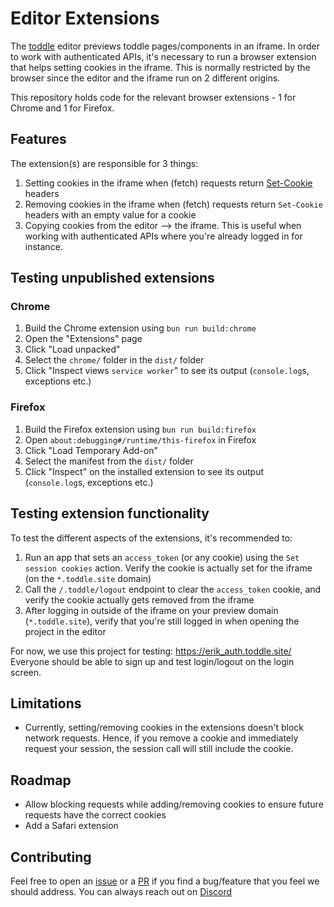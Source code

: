 # Editor Extensions

The [toddle](https://toddle.dev?utm_source=github) editor previews toddle pages/components in an iframe. In order to work with authenticated APIs, it's necessary to run a browser extension that helps setting cookies in the iframe. This is normally restricted by the browser since the editor and the iframe run on 2 different origins.

This repository holds code for the relevant browser extensions - 1 for Chrome and 1 for Firefox.

## Features

The extension(s) are responsible for 3 things:

1. Setting cookies in the iframe when (fetch) requests return [Set-Cookie](https://developer.mozilla.org/en-US/docs/Web/HTTP/Headers/Set-Cookie) headers
2. Removing cookies in the iframe when (fetch) requests return `Set-Cookie` headers with an empty value for a cookie
3. Copying cookies from the editor --> the iframe. This is useful when working with authenticated APIs where you're already logged in for instance.

## Testing unpublished extensions

### Chrome

1. Build the Chrome extension using `bun run build:chrome`
2. Open the "Extensions" page
3. Click "Load unpacked"
4. Select the `chrome/` folder in the `dist/` folder
5. Click "Inspect views `service worker`" to see its output (`console.log`s, exceptions etc.)

### Firefox

1. Build the Firefox extension using `bun run build:firefox`
2. Open `about:debugging#/runtime/this-firefox` in Firefox
3. Click "Load Temporary Add-on"
4. Select the manifest from the `dist/` folder
5. Click "Inspect" on the installed extension to see its output (`console.log`s, exceptions etc.)

## Testing extension functionality

To test the different aspects of the extensions, it's recommended to:

1. Run an app that sets an `access_token` (or any cookie) using the `Set session cookies` action. Verify the cookie is actually set for the iframe (on the `*.toddle.site` domain)
2. Call the `/.toddle/logout` endpoint to clear the `access_token` cookie, and verify the cookie actually gets removed from the iframe
3. After logging in outside of the iframe on your preview domain (`*.toddle.site`), verify that you're still logged in when opening the project in the editor

For now, we use this project for testing: https://erik_auth.toddle.site/
Everyone should be able to sign up and test login/logout on the login screen.

## Limitations

- Currently, setting/removing cookies in the extensions doesn't block network requests. Hence, if you remove a cookie and immediately request your session, the session call will still include the cookie.

## Roadmap

- Allow blocking requests while adding/removing cookies to ensure future requests have the correct cookies
- Add a Safari extension

## Contributing

Feel free to open an [issue](/issues) or a [PR](/pulls) if you find a bug/feature that you feel we should address. You can always reach out on [Discord](https://discord.com/invite/QcFjjXU3E7)
